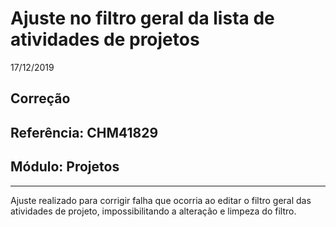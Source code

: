 # Ajuste no filtro geral da lista de atividades de projetos
17/12/2019
## Correção
## Referência: CHM41829
## Módulo: Projetos
***

Ajuste realizado para corrigir falha que ocorria ao editar o filtro geral das atividades de projeto, impossibilitando a alteração e limpeza do filtro.